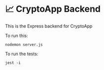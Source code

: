# 📈 CryptoApp Backend

This is the Express backend for CryptoApp

To run this:

    nodemon server.js
    
To run the tests:

    jest -i
